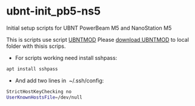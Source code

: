 # ubnt-init_pb5-ns5

Initial setup scripts for UBNT PowerBeam M5 and NanoStation M5

This is scripts use script [UBNTMOD](https://www.incredigeek.com/home/ubntmod/)
Please [download UBNTMOD](http://incredigeek.com/home/downloads/ubntmod/ubntmod.sh) to local folder with thisis scrips.

* For scripts working need install sshpass:
```sh
apt install sshpass
```

* And add two lines in  ~/.ssh/config:
```sh
StrictHostKeyChecking no
UserKnownHostsFile=/dev/null
```
